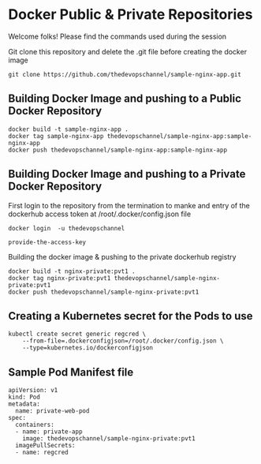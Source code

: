 
# Docker Public & Private Repositories

Welcome folks! Please find the commands used during the session

Git clone this repository and delete the .git file before creating the docker image

```
git clone https://github.com/thedevopschannel/sample-nginx-app.git
```
Building Docker Image and pushing to a Public Docker Repository 
------------
```
docker build -t sample-nginx-app .
docker tag sample-nginx-app thedevopschannel/sample-nginx-app:sample-nginx-app
docker push thedevopschannel/sample-nginx-app:sample-nginx-app
```

Building Docker Image and pushing to a Private Docker Repository 
-------------
First login to the repository from the termination to manke and entry of the dockerhub access token at /root/.docker/config.json file

```
docker login  -u thedevopschannel

provide-the-access-key
```
Building the docker image & pushing to the private dockerhub registry
```
docker build -t nginx-private:pvt1 .
docker tag nginx-private:pvt1 thedevopschannel/sample-nginx-private:pvt1
docker push thedevopschannel/sample-nginx-private:pvt1
```

Creating a Kubernetes secret for the Pods to use
------------
```
kubectl create secret generic regcred \
    --from-file=.dockerconfigjson=/root/.docker/config.json \
    --type=kubernetes.io/dockerconfigjson
```

Sample Pod Manifest file
--------------
```
apiVersion: v1
kind: Pod
metadata:
  name: private-web-pod
spec:
  containers:
  - name: private-app
    image: thedevopschannel/sample-nginx-private:pvt1
  imagePullSecrets:
  - name: regcred
```
